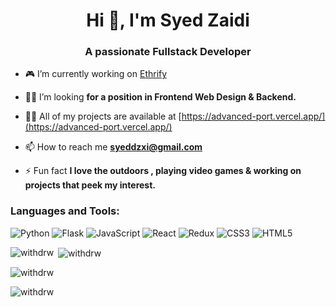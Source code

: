<h1 align="center">Hi 👋, I'm Syed Zaidi</h1>
<h3 align="center">A passionate Fullstack Developer</h3>



- 🎮 I’m currently working on [Ethrify](https://github.com/withdrw/Ethrify)

- 👨‍💻 I’m looking **for a position in Frontend Web Design & Backend.**

- 👨‍💻 All of my projects are available at [https://advanced-port.vercel.app/](https://advanced-port.vercel.app/)

- 📫 How to reach me **syeddzxi@gmail.com**

- ⚡ Fun fact **I love the outdoors , playing video games & working on projects that peek my interest.**

<p align="left">
</p>

<h3 align="left">Languages and Tools:</h3>
<p align="left">

![Python](https://img.shields.io/badge/python-3670A0?style=for-the-badge&logo=python&logoColor=ffdd54) ![Flask](https://img.shields.io/badge/flask-%23000.svg?style=for-the-badge&logo=flask&logoColor=white) ![JavaScript](https://img.shields.io/badge/javascript-%23323330.svg?style=for-the-badge&logo=javascript&logoColor=%23F7DF1E) ![React](https://img.shields.io/badge/react-%2320232a.svg?style=for-the-badge&logo=react&logoColor=%2361DAFB) ![Redux](https://img.shields.io/badge/redux-%23593d88.svg?style=for-the-badge&logo=redux&logoColor=white) ![CSS3](https://img.shields.io/badge/css3-%231572B6.svg?style=for-the-badge&logo=css3&logoColor=white) ![HTML5](https://img.shields.io/badge/html5-%23E34F26.svg?style=for-the-badge&logo=html5&logoColor=white)

 </p>

<p><img align="left" src="https://github-readme-stats.vercel.app/api/top-langs?username=withdrw&show_icons=true&locale=en&layout=compact" alt="withdrw" /></p>

<p>&nbsp;<img align="center" src="https://github-readme-stats.vercel.app/api?username=withdrw&show_icons=true&locale=en" alt="withdrw" /></p>

<p><img align="center" src="https://github-readme-streak-stats.herokuapp.com/?user=withdrw&" alt="withdrw" /></p>

<p align="left"> <img src="https://komarev.com/ghpvc/?username=withdrw&label=Profile%20views&color=0e75b6&style=flat" alt="withdrw" /> </p>
